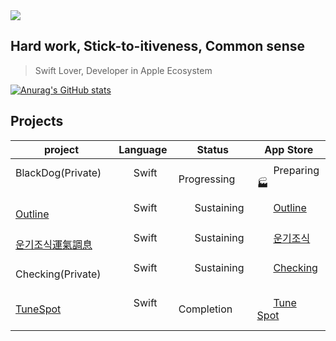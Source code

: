 <img src="https://github.com/moonkey48/moonkey48/assets/105622985/a50697ce-759b-426f-8308-90db470f7506" /> 

## Hard work, Stick-to-itiveness, Common sense

> Swift Lover, Developer in Apple Ecosystem
  
[![Anurag's GitHub stats](https://github-readme-stats.vercel.app/api?username=moonkey48)](https://github.com/anuraghazra/github-readme-stats)

## Projects

|project|Language|Status|App Store|
| --------------------------------------- | ------------------------------------- | ------------------------------------- | ------------------------------------- |
|BlackDog(Private) &nbsp; &nbsp; &nbsp; | &nbsp; &nbsp; &nbsp; Swift &nbsp; &nbsp; &nbsp; | &nbsp; &nbsp; &nbsp; Progressing &nbsp; &nbsp; &nbsp; | &nbsp; &nbsp; &nbsp; Preparing 🏭 &nbsp; &nbsp; &nbsp; |
|[Outline](https://github.com/BostonGosari/Outline)| &nbsp; &nbsp; &nbsp; Swift &nbsp; &nbsp; &nbsp; | &nbsp; &nbsp; &nbsp; Sustaining &nbsp; &nbsp; &nbsp; | &nbsp; &nbsp; &nbsp; [Outline](https://apps.apple.com/kr/app/outline-%EC%95%84%EC%9B%83%EB%9D%BC%EC%9D%B8-gps-art-%EC%95%B1/id6471041315) &nbsp; &nbsp; &nbsp; |
|[운기조식運氣調息](https://github.com/moonkey48/WuxiaMeditation)| &nbsp; &nbsp; &nbsp; Swift &nbsp; &nbsp; &nbsp; | &nbsp; &nbsp; &nbsp; Sustaining &nbsp; &nbsp; &nbsp; | &nbsp; &nbsp; &nbsp; [운기조식](https://apps.apple.com/kr/app/%EC%9A%B4%EA%B8%B0%EC%A1%B0%EC%8B%9D/id6504757296) &nbsp; &nbsp; &nbsp; |
|Checking(Private)| &nbsp; &nbsp; &nbsp; Swift &nbsp; &nbsp; &nbsp; | &nbsp; &nbsp; &nbsp; Sustaining &nbsp; &nbsp; &nbsp; | &nbsp; &nbsp; &nbsp; [Checking](https://apps.apple.com/kr/app/check-ing/id6445873342) &nbsp; &nbsp; &nbsp; |
|[TuneSpot](https://github.com/moonkey48/MC3-Team11-BeyondThe3F)| &nbsp; &nbsp; &nbsp; Swift &nbsp; &nbsp; &nbsp; | &nbsp; &nbsp; &nbsp; Completion &nbsp; &nbsp; &nbsp; | &nbsp; &nbsp; &nbsp; [Tune Spot](https://apps.apple.com/kr/app/tune-spot/id6455374106) &nbsp; &nbsp; &nbsp; |

